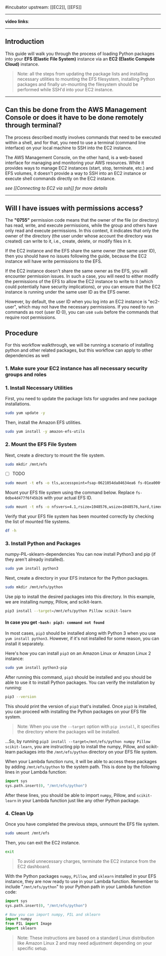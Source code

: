 
#incubator 
upstream: [[EC2]], [[EFS]]

---

**video links**: 

---

## Introduction
This guide will walk you through the process of loading Python packages into your **EFS (Elastic File System)** instance via an **EC2 (Elastic Compute Cloud)** instance.

>Note: all the steps from updating the package lists and installing necessary utilities to mounting the EFS filesystem, installing Python packages and finally un-mounting the filesystem should be performed while SSH'd into your EC2 instance. 

---

## Can this be done from the AWS Management Console or does it have to be done remotely through terminal? 

The process described mostly involves commands that need to be executed within a shell, and for that, you need to use a terminal (command line interface) on your local machine to SSH into the EC2 instance.

The AWS Management Console, on the other hand, is a web-based interface for managing and monitoring your AWS resources. While it provides ways to manage EC2 instances (start, stop, terminate, etc.) and EFS volumes, it doesn't provide a way to SSH into an EC2 instance or execute shell commands directly on the EC2 instance.

*see [[Connecting to EC2 via ssh]] for more details* 

---

## Will I have issues with permissions access? 

The **"0755"** permission code means that the owner of the file (or directory) has read, write, and execute permissions, while the group and others have only read and execute permissions. In this context, it indicates that only the owner of the directory (the user under whose account the directory was created) can write to it, i.e., create, delete, or modify files in it.

If the EC2 instance and the EFS share the same owner (the same user ID), then you should have no issues following the guide, because the EC2 instance will have write permissions to the EFS. 

If the EC2 instance doesn't share the same owner as the EFS, you will encounter permission issues. In such a case, you will need to either modify the permissions of the EFS to allow the EC2 instance to write to it (which could potentially have security implications), or you can ensure that the EC2 instance is running under the same user ID as the EFS owner. 

However, by default, the user ID when you log into an EC2 instance is "ec2-user", which may not have the necessary permissions. If you need to run commands as root (user ID 0), you can use `sudo` before the commands that require root permissions.

## Procedure
For this workflow walkthrough, we will be running a scenario of installing python and other related packages, but this workflow can apply to other dependencies as well 

### 1. Make sure your EC2 instance has all necessary security groups and roles 

### 1. Install Necessary Utilities <a name="install-necessary-utilities"></a>

First, you need to update the package lists for upgrades and new package installations.

```bash
sudo yum update -y
```

Then, install the Amazon EFS utilities.

```bash
sudo yum install -y amazon-efs-utils
```

### 2. Mount the EFS File System <a name="mount-the-efs-file-system"></a>

Next, create a directory to mount the file system.

```bash
sudo mkdir /mnt/efs
```
- [ ] TODO 
```bash 
sudo mount -t efs -o tls,accesspoint=fsap-0621054da84634ea6 fs-01ea000f159df1364:/ /mnt/efs

```

Mount your EFS file system using the command below. Replace `fs-0dbe4d477f6f45b26` with your actual EFS ID.

```bash
sudo mount -t nfs -o nfsvers=4.1,rsize=1048576,wsize=1048576,hard,timeo=600,retrans=2,noresvport fs-01ea000f159df1364.efs.us-east-2.amazonaws.com:/ /mnt/efs
```

Verify that your EFS file system has been mounted correctly by checking the list of mounted file systems.

```bash
df -h
```

### 3. Install Python and Packages <a name="install-python-and-packages"></a>
numpy-PIL-sklearn-dependencies
You can now install Python3 and pip (if they aren't already installed).

```bash
sudo yum install python3
```

Next, create a directory in your EFS instance for the Python packages.

```bash
sudo mkdir /mnt/efs/python
```

Use pip to install the desired packages into this directory. In this example, we are installing numpy, Pillow, and scikit-learn.

```bash
pip3 install --target=/mnt/efs/python Pillow scikit-learn
```

#### In case you get `-bash: pip3: command not found`

In most cases, `pip3` should be installed along with Python 3 when you use `yum install python3`. However, if it's not installed for some reason, you can install it separately.

Here's how you can install `pip3` on an Amazon Linux or Amazon Linux 2 instance:

```bash
sudo yum install python3-pip
```

After running this command, `pip3` should be installed and you should be able to use it to install Python packages. You can verify the installation by running:

```bash
pip3 --version
```

This should print the version of `pip3` that's installed. Once `pip3` is installed, you can proceed with installing the Python packages on your EFS file system.

>Note: When you use the `--target` option with `pip install`, it specifies the directory where the packages will be installed.

...So, by running `pip3 install --target=/mnt/efs/python numpy Pillow scikit-learn`, you are instructing pip to install the numpy, Pillow, and scikit-learn packages into the `/mnt/efs/python` directory on your EFS file system.

When your Lambda function runs, it will be able to access these packages by adding `/mnt/efs/python` to the system path. This is done by the following lines in your Lambda function:

```python 
import sys 
sys.path.insert(0, "/mnt/efs/python")
```

After these lines, you should be able to import `numpy`, Pillow, and `scikit-learn` in your Lambda function just like any other Python package.


### 4. Clean Up <a name="clean-up"></a>

Once you have completed the previous steps, unmount the EFS file system.

```bash
sudo umount /mnt/efs
```

Then, you can exit the EC2 instance.

```bash
exit
```

>To avoid unnecessary charges, terminate the EC2 instance from the EC2 dashboard.

With the Python packages `numpy`, `Pillow`, and `sklearn` installed in your EFS instance, they are now ready to use in your Lambda function. Remember to include "`/mnt/efs/python`" to your Python path in your Lambda function code:

```python
import sys
sys.path.insert(0, "/mnt/efs/python")

# Now you can import numpy, PIL and sklearn
import numpy
from PIL import Image
import sklearn
```

>Note: These instructions are based on a standard Linux distribution like Amazon Linux 2 and may need adjustment depending on your specific setup.